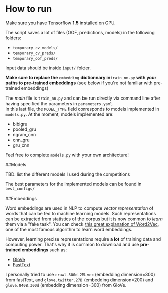 # How to run  

Make sure you have Tensorflow **1.5** installed on GPU.  

The script saves a lot of files (OOF, predictions, models) in the following folders:  
- `temporary_cv_models/`  
- `temporary_cv_preds/`  
- `temporary_oof_preds/`  

Input data should be inside `input/` folder.  

**Make sure to replace the** `embedding` **dictionnary in**`train_nn.py` **with your paths to pre-trained embeddings** (see below if you're not familiar with pre-trained embeddings)  

The *main* file is `train_nn.py` and can be run directly via command line after having specified the parameters in `parameters.yaml`.  
In this last file, the `MODEL_TYPE` field corresponds to models implemented in `models.py`. At the moment, models implemented are:  
- bibigru  
- pooled_gru  
- ngram_cnn  
- cnn_gru  
- gru_cnn  

Feel free to complete `models.py` with your own architecture!  

##Models  

TBD: list the different models I used during the competitions  

The best parameters for the implemented models can be found in `best_configs/`  

##Embeddings  

Word embeddings are used in NLP to compute *vector representation* of words that can be fed to machine learning models. Such representations can be extracted from statistics of the corpus but it is now common to *learn* them via a "fake task". You can check [this great explanation of Word2Vec](http://mccormickml.com/2016/04/19/word2vec-tutorial-the-skip-gram-model/), one of the most famous algorithm to learn word embeddings.  

However, learning precise representations require **a lot** of training data and computing power. That's why it is common to download and use **pre-trained embeddings** such as:
- [GloVe](https://nlp.stanford.edu/projects/glove/)  
- [FastText](https://fasttext.cc/docs/en/english-vectors.html)  

I personally tried to use `crawl-300d-2M.vec` (embedding dimension=300) from fastText, and `glove.twitter.27B` (embedding dimension=200) and `glove.840B.300d` (embedding dimension=300) from GloVe.
